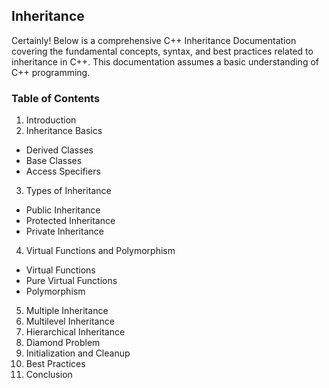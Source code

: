 ## Inheritance


Certainly! Below is a comprehensive C++ Inheritance Documentation covering the fundamental concepts, syntax, and best practices related to inheritance in C++. This documentation assumes a basic understanding of C++ programming.

### Table of Contents
1. Introduction
2. Inheritance Basics
  - Derived Classes
  - Base Classes
  - Access Specifiers
3. Types of Inheritance
  - Public Inheritance
  - Protected Inheritance
  - Private Inheritance
4. Virtual Functions and Polymorphism
- Virtual Functions
- Pure Virtual Functions
- Polymorphism
5. Multiple Inheritance
6. Multilevel Inheritance
7. Hierarchical Inheritance
8. Diamond Problem
9. Initialization and Cleanup
10. Best Practices
11. Conclusion

